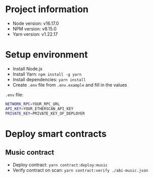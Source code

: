# Project information

- Node version: v16.17.0
- NPM version: v8.15.0
- Yarn version: v1.22.17

# Setup environment

- Install Node.js
- Install Yarn: `npm install -g yarn`
- Install dependencies: `yarn install`
- Create `.env` file from `.env.example` and fill in the values

`.env` file:

```bash
NETWORK_RPC=YOUR_RPC_URL
API_KEY=YOUR_ETHERSCAN_API_KEY
PRIVATE_KEY=PRIVATE_KEY_OF_DEPLOYER
```

# Deploy smart contracts

## Music contract

- Deploy contract: `yarn contract:deploy:music`
- Verify contract on scan: `yarn contract:verify ./abi-music.json`

<!-- vault: 0x4070873Bb4D947861ED03B72fE8C1b5aC51A56AD -->
<!-- sci : 0x88210DE24D5588B996608Ebd44Ddb2A56ebE47dD -->
<!-- Market : 0xE0DC76732dCb235ce364A11bD1aFD51a00030Dce -->
<!-- NFT: 0xF63b4eF7a6f3ae747A71F2C2b22f43a876026899 -->
